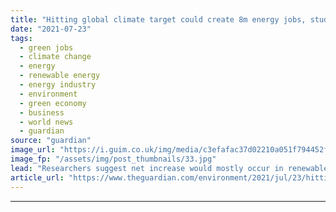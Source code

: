 ```yaml
---
title: "Hitting global climate target could create 8m energy jobs, study says"
date: "2021-07-23"
tags: 
  - green jobs
  - climate change
  - energy
  - renewable energy
  - energy industry
  - environment
  - green economy
  - business
  - world news
  - guardian
source: "guardian"
image_url: "https://i.guim.co.uk/img/media/c3efafac37d02210a051f794452fbb8c3c2480a0/0_241_3500_2100/master/3500.jpg?width=460&quality=85&auto=format&fit=max&s=272fa153abc4987f2202e26b03e2153a"
image_fp: "/assets/img/post_thumbnails/33.jpg"
lead: "Researchers suggest net increase would mostly occur in renewables sector, with decline in fossil fuelsIf some politicians are to be believed, taking sweeping action to meet the goals of the Paris climate agreement would be calamitous for jobs in the ..."
article_url: "https://www.theguardian.com/environment/2021/jul/23/hitting-global-climate-target-could-create-8m-energy-jobs-study-says"
---
```


---
